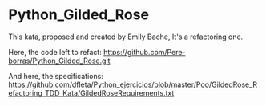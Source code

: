 # Python_Gilded_Rose

This kata, proposed and created by Emily Bache, It's a refactoring one.

Here, the code left to refact:
https://github.com/Pere-borras/Python_Gilded_Rose.git

And here, the specifications:
https://github.com/dfleta/Python_ejercicios/blob/master/Poo/GildedRose_Refactoring_TDD_Kata/GildedRoseRequirements.txt
